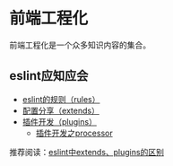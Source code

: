 # 前端工程化

前端工程化是一个众多知识内容的集合。

## eslint应知应会

- [eslint的规则（rules）](https://cn.eslint.org/docs/rules/)
- [配置分享（extends）](https://cn.eslint.org/docs/developer-guide/shareable-configs)
- [插件开发（plugins）](https://cn.eslint.org/docs/developer-guide/working-with-plugins)
  - [插件开发之processor](https://eslint.bootcss.com/docs/user-guide/configuring#specifying-processor)

推荐阅读：[eslint中extends、plugins的区别](https://zhuanlan.zhihu.com/p/210446846)
